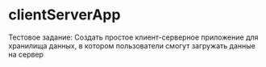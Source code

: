# clientServerApp
Тестовое задание: Создать простое клиент-серверное приложение для хранилища данных, в котором пользователи смогут загружать данные на сервер
